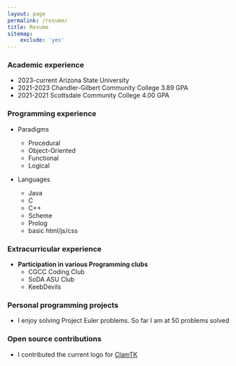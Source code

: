 ```yaml
---
layout: page
permalink: /resume/
title: Resume
sitemap:
    exclude: 'yes'
---
```


<!--`todo: access to pdf resume download`-->

<!--[2023 resume](download)-->


### Academic experience
- 2023-current Arizona State University
- 2021-2023 Chandler-Gilbert Community College 3.89 GPA
- 2021-2021 Scottsdale Community College 4.00 GPA

### Programming experience

- Paradigms
    - Procedural
    - Object-Oriented
    - Functional
    - Logical

- Languages
    - Java
    - C
    - C++
    - Scheme
    - Prolog
    - basic html/js/css

### Extracurricular experience

- **Participation in various Programming clubs**
    - CGCC Coding Club
    - SoDA ASU Club
    - KeebDevils

### Personal programming projects
- I enjoy solving Project Euler problems. So far I am at 50 problems solved

### Open source contributions
- I contributed the current logo for [ClamTK](https://gitlab.com/dave_m/clamtk)

<!-- ### Professional experience -->

<!-- ### Past work experience -->
